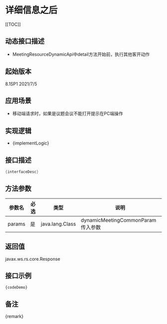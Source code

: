 # 详细信息之后 

[[TOC]]

## 动态接口描述

- MeetingResourceDynamicApi中detail方法开始前，执行其他客开动作

## 起始版本
8.1SP1
2021/7/5

## 应用场景
- 移动端请求时，如果是议题会议不能打开提示在PC端操作

## 实现逻辑
- {implementLogic}

## 接口描述
```java
{interfaceDesc}
```
## 方法参数
 参数名 | 必选 | 类型 | 说明 
--- |---|--- |--- 
params|是|java.lang.Class|dynamicMeetingCommonParam 传入参数


## 返回值
javax.ws.rs.core.Response


## 接口示例
```
{codeDemo}
```

## 备注
{remark}
